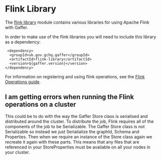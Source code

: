 # Flink Library

The [flink library](https://github.com/gchq/Gaffer/tree/master/library/flink-library) module contains various libraries for using Apache Flink with Gaffer.

In order to make use of the flink libraries you will need to include this library as a dependency:
```
 <dependency>
  <groupId>uk.gov.gchq.gaffer</groupId>
  <artifactId>flink-library</artifactId>
  <version>${gaffer.version}</version>
</dependency>
```

For information on registering and using flink operations, see the [Flink Operations guide](../../reference/operations-guide/flink.md).

## I am getting errors when running the Flink operations on a cluster
This could be to do with the way the Gaffer Store class is serialised and distributed around the cluster. To distribute the job, Flink requires all of the components of the job to be Serializable.
The Gaffer Store class is not Serializable so instead we just Serialialize the graphId, Schema and Properties. Then when we require an instance of the Store class again we recreate it again with these parts.
This means that any files that are referenced in your StoreProperties must be available on all your nodes in your cluster.
